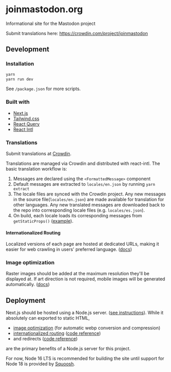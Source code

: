 # joinmastodon.org

Informational site for the Mastodon project

Submit translations here: https://crowdin.com/project/joinmastodon

## Development

### Installation

```sh
yarn
yarn run dev
```

See `/package.json` for more scripts.

### Built with

- [Next.js](https://nextjs.org/)
- [Tailwind.css](https://tailwindcss.com/)
- [React Query](https://tanstack.com/query/v4/docs/adapters/react-query)
- [React Intl](https://formatjs.io/docs/react-intl/)

### Translations

Submit translations at [Crowdin](https://crowdin.com/project/joinmastodon).

Translations are managed via Crowdin and distributed with react-intl. The basic translation workflow is:

1. Messages are declared using the `<FormattedMessage>` component
2. Default messages are extracted to `locales/en.json` by running `yarn extract`
3. The locale files are synced with the Crowdin project. Any new messages in the source file(`locales/en.json`) are made available for translation for other languages. Any new translated messages are downloaded back to the repo into corresponding locale files (e.g. `locales/es.json`).
4. On build, each locale loads its corresponding messages from `getStaticProps()` ([example](https://github.com/oakstudios/joinmastodon/blob/461b65b7ef57576b6d74ef5ee0e34521d7e81b09/pages/index.js#L309-L313)).

#### Internationalized Routing

Localized versions of each page are hosted at dedicated URLs, making it easier for web crawling in users' preferred language. ([docs](https://nextjs.org/docs/advanced-features/i18n-routing))

### Image optimization

Raster images should be added at the maximum resolution they'll be displayed at. If art direction is not required, mobile images will be generated automatically. ([docs](https://nextjs.org/docs/basic-features/image-optimization))

## Deployment

Next.js should be hosted using a Node.js server. ([see instructions](https://nextjs.org/docs/deployment#self-hosting)). While it absolutely can exported to static HTML,

- [image optimization](#image-optimization) (for automatic webp conversion and compression)
- [internationalized routing](#internationalized-routing) ([code reference](https://github.com/oakstudios/joinmastodon/blob/87a3c1df9dce50141e097f26ebd1483b0c1bce4a/next.config.js#L9-L12))
- and redirects ([code reference](https://github.com/oakstudios/joinmastodon/blob/87a3c1df9dce50141e097f26ebd1483b0c1bce4a/next.config.js#L16-L24))

are the primary benefits of a Node.js server for this project.

For now, Node 16 LTS is recommended for building the site until support for Node 18 is provided by [Squoosh](https://github.com/GoogleChromeLabs/squoosh/issues/1242).
